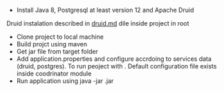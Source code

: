 - Install Java 8, Postgresql at least version 12 and Apache Druid

Druid instalation described in [druid.md](https://github.com/EBRD-ProzorroA7-RiskIndicators-SASU/Ukraine-Development-of-online-data-driven-monitoring-methodologies-and-piloting-analytical-tools/blob/main/Development%20of%20online%20data-driven%20monitoring%20methodologies%20and%20piloting%20analytical%20and%20monitoring%20tools%20by%20the%20State%20Audit%20Service%20of%20Ukraine/Risk%20Indicators/Back-End/druid.md) dile inside project in root

- Clone project to local machine
- Build projct using maven
- Get jar file from target folder
- Add application.properties and configure accrdoing to services data (druid, postgres). To run peoject with  . Default configuration file exists inside coodrinator module
-  Run application using java -jar <appname>.jar 
